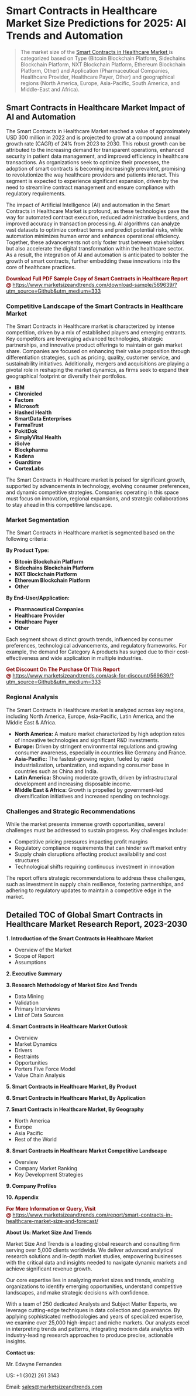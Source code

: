 <h1>Smart Contracts in Healthcare Market Size Predictions for 2025: AI Trends and Automation</h1><blockquote><p>The market size of the <a href="https://www.marketsizeandtrends.com/download-sample/569639/?utm_source=Github&amp;utm_medium=333" target="_blank">Smart Contracts in Healthcare Market </a>is categorized based on Type (Bitcoin Blockchain Platform, Sidechains Blockchain Platform, NXT Blockchain Platform, Ethereum Blockchain Platform, Other) and Application (Pharmaceutical Companies, Healthcare Provider, Healthcare Payer, Other) and geographical regions (North America, Europe, Asia-Pacific, South America, and Middle-East and Africa).</p></blockquote><p><h2>Smart Contracts in Healthcare Market Impact of AI and Automation</h2><p>The Smart Contracts in Healthcare Market reached a value of approximately USD 300 million in 2022 and is projected to grow at a compound annual growth rate (CAGR) of 24% from 2023 to 2030. This robust growth can be attributed to the increasing demand for transparent operations, enhanced security in patient data management, and improved efficiency in healthcare transactions. As organizations seek to optimize their processes, the adoption of smart contracts is becoming increasingly prevalent, promising to revolutionize the way healthcare providers and patients interact. This segment is expected to experience significant expansion, driven by the need to streamline contract management and ensure compliance with regulatory requirements.</p><p>The impact of Artificial Intelligence (AI) and automation in the Smart Contracts in Healthcare Market is profound, as these technologies pave the way for automated contract execution, reduced administrative burdens, and improved accuracy in transaction processing. AI algorithms can analyze vast datasets to optimize contract terms and predict potential risks, while automation minimizes human error and enhances operational efficiency. Together, these advancements not only foster trust between stakeholders but also accelerate the digital transformation within the healthcare sector. As a result, the integration of AI and automation is anticipated to bolster the growth of smart contracts, further embedding these innovations into the core of healthcare practices.</p></p><p><strong><span style="color: #800000;">Download Full PDF Sample Copy of Smart Contracts in Healthcare Report @</span>&nbsp;</strong><a href="https://www.marketsizeandtrends.com/download-sample/569639/?utm_source=Github&amp;utm_medium=333">https://www.marketsizeandtrends.com/download-sample/569639/?utm_source=Github&amp;utm_medium=333</a></p><h3>Competitive Landscape of the Smart Contracts in Healthcare Market</h3><p>The Smart Contracts in Healthcare market is characterized by intense competition, driven by a mix of established players and emerging entrants. Key competitors are leveraging advanced technologies, strategic partnerships, and innovative product offerings to maintain or gain market share. Companies are focused on enhancing their value proposition through differentiation strategies, such as pricing, quality, customer service, and sustainability initiatives. Additionally, mergers and acquisitions are playing a pivotal role in reshaping the market dynamics, as firms seek to expand their geographical footprint or diversify their portfolios.</p><p><strong><p><ul><li>IBM </li><li> Chronicled </li><li> Factom </li><li> Microsoft </li><li> Hashed Health </li><li> SmartData Enterprises </li><li> FarmaTrust </li><li> PokitDok </li><li> SimplyVital Health </li><li> iSolve </li><li> Blockpharma </li><li> Kadena </li><li> Guardtime </li><li> CortexLabs</p></li></ul></p></strong></p><p>The Smart Contracts in Healthcare market is poised for significant growth, supported by advancements in technology, evolving consumer preferences, and dynamic competitive strategies. Companies operating in this space must focus on innovation, regional expansions, and strategic collaborations to stay ahead in this competitive landscape.</p><h3>Market Segmentation</h3><p>The Smart Contracts in Healthcare market is segmented based on the following criteria:</p><p><strong>By Product Type:</strong></p><p><strong><p><ul><li>Bitcoin Blockchain Platform </li><li> Sidechains Blockchain Platform </li><li> NXT Blockchain Platform </li><li> Ethereum Blockchain Platform </li><li> Other</p></li></ul></p></strong></p><p><strong>By End-User/Application:</strong></p><p><strong><p><ul><li>Pharmaceutical Companies </li><li> Healthcare Provider </li><li> Healthcare Payer </li><li> Other</p></li></ul></p></strong></p><p>Each segment shows distinct growth trends, influenced by consumer preferences, technological advancements, and regulatory frameworks. For example, the demand for Category A products has surged due to their cost-effectiveness and wide application in multiple industries.</p><p><strong><span style="color: #800000;">Get Discount On The Purchase Of This Report @&nbsp;</span></strong><a href="https://www.marketsizeandtrends.com/ask-for-discount/569639/?utm_source=Github&amp;utm_medium=333">https://www.marketsizeandtrends.com/ask-for-discount/569639/?utm_source=Github&amp;utm_medium=333</a></p><h3>Regional Analysis</h3><p>The Smart Contracts in Healthcare market is analyzed across key regions, including North America, Europe, Asia-Pacific, Latin America, and the Middle East &amp; Africa.</p><ul><li><strong>North America:</strong> A mature market characterized by high adoption rates of innovative technologies and significant R&amp;D investments.</li><li><strong>Europe:</strong> Driven by stringent environmental regulations and growing consumer awareness, especially in countries like Germany and France.</li><li><strong>Asia-Pacific:</strong> The fastest-growing region, fueled by rapid industrialization, urbanization, and expanding consumer base in countries such as China and India.</li><li><strong>Latin America:</strong> Showing moderate growth, driven by infrastructural development and increasing disposable income.</li><li><strong>Middle East &amp; Africa:</strong> Growth is propelled by government-led diversification initiatives and increased spending on technology.</li></ul><h3>Challenges and Strategic Recommendations</h3><p>While the market presents immense growth opportunities, several challenges must be addressed to sustain progress. Key challenges include:</p><ul><li>Competitive pricing pressures impacting profit margins</li><li>Regulatory compliance requirements that can hinder swift market entry</li><li>Supply chain disruptions affecting product availability and cost structures</li><li>Technological shifts requiring continuous investment in innovation</li></ul><p>The report offers strategic recommendations to address these challenges, such as investment in supply chain resilience, fostering partnerships, and adhering to regulatory updates to maintain a competitive edge in the market.</p><h2>Detailed TOC of Global Smart Contracts in Healthcare Market Research Report, 2023-2030</h2><p><strong>1. Introduction of the Smart Contracts in Healthcare Market</strong></p><ul><li>Overview of the Market</li><li>Scope of Report</li><li>Assumptions&nbsp;</li></ul><p><strong>2. Executive Summary</strong></p><p><strong>3. Research Methodology of <strong>Market Size And Trends</strong></strong></p><ul><li>Data Mining</li><li>Validation</li><li>Primary Interviews</li><li>List of Data Sources&nbsp;</li></ul><p><strong>4. Smart Contracts in Healthcare Market Outlook</strong></p><ul><li>Overview</li><li>Market Dynamics</li><li>Drivers</li><li>Restraints</li><li>Opportunities</li><li>Porters Five Force Model</li><li>Value Chain Analysis&nbsp;</li></ul><p><strong>5. Smart Contracts in Healthcare Market, By Product</strong></p><p><strong>6. Smart Contracts in Healthcare Market, By Application</strong></p><p><strong>7. Smart Contracts in Healthcare Market, By Geography</strong></p><ul><li>North America</li><li>Europe</li><li>Asia Pacific</li><li>Rest of the World&nbsp;</li></ul><p><strong>8. Smart Contracts in Healthcare Market Competitive Landscape</strong></p><ul><li>Overview</li><li>Company Market Ranking</li><li>Key Development Strategies&nbsp;</li></ul><p><strong>9. Company Profiles</strong></p><p><strong>10. Appendix</strong></p><p><strong><span style="color: #800000;">For More Information or Query, Visit @&nbsp;</span></strong><a href="https://www.marketsizeandtrends.com/report/smart-contracts-in-healthcare-market-size-and-forecast/">https://www.marketsizeandtrends.com/report/smart-contracts-in-healthcare-market-size-and-forecast/</a></p><p></p><p><strong>About Us:&nbsp;Market Size And Trends</strong></p><p>Market Size And Trends&nbsp;is a leading global research and consulting firm serving over 5,000 clients worldwide. We deliver advanced analytical research solutions and in-depth market studies, empowering businesses with the critical data and insights needed to navigate dynamic markets and achieve significant revenue growth.</p><p>Our core expertise lies in analyzing market sizes and trends, enabling organizations to identify emerging opportunities, understand competitive landscapes, and make strategic decisions with confidence.</p><p>With a team of 250 dedicated Analysts and Subject Matter Experts, we leverage cutting-edge techniques in data collection and governance. By applying sophisticated methodologies and years of specialized expertise, we examine over 25,000 high-impact and niche markets. Our analysts excel in interpreting trends and patterns, integrating modern data analytics with industry-leading research approaches to produce precise, actionable insights.</p><p><strong>Contact us:</strong></p><p>Mr. Edwyne Fernandes</p><p>US: +1 (302) 261 3143</p><p>Email: <a href="mailto:sales@marketsizeandtrends.com">sales@marketsizeandtrends.com</a>&nbsp;</p>
